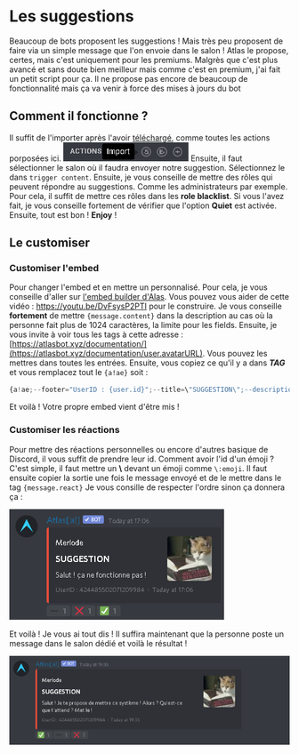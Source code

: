 # Les suggestions
Beaucoup de bots proposent les suggestions ! Mais très peu proposent de faire via un simple message que l'on envoie dans le salon ! Atlas le propose, certes, mais c'est uniquement pour les premiums. Malgrès que c'est plus avancé et sans doute bien meilleur mais comme c'est en premium, j'ai fait un petit script pour ça. Il ne propose pas encore de beaucoup de fonctionnalité mais ça va venir à force des mises à jours du bot

## Comment il fonctionne ?
Il suffit de l'importer après l'avoir [téléchargé](https://github.com/Merlode11/botscustomcommands/blob/master/Atlas/download.md), comme toutes les actions porposées ici. ![alt](https://raw.githubusercontent.com/Merlode11/botscustomcommands/master/images/import.png) Ensuite, il faut sélectionner le salon où il faudra envoyer notre suggestion. Sélectionnez le dans `trigger content`. Ensuite, je vous conseille de mettre des rôles qui peuvent répondre au suggestions. Comme les administrateurs par exemple. Pour cela, il suffit de mettre ces rôles dans les **role blacklist**. Si vous l'avez fait, je vous conseille fortement de vérifier que l'option **Quiet** est activée. Ensuite, tout est bon ! **Enjoy** !

## Le customiser
### Customiser l'embed
Pour changer l'embed et en mettre un personnalisé. Pour cela, je vous conseille d'aller sur [l'embed builder d'Alas](https://atlasbot.xyz/embed-builder). Vous pouvez vous aider de cette vidéo : https://youtu.be/DvFsysP2PTI pour le construire. Je vous conseille **fortement** de mettre `{message.content}` dans la description au cas où la personne fait plus de 1024 caractères, la limite pour les fields. Ensuite, je vous invite à voir tous les tags à cette adresse : [https://atlasbot.xyz/documentation/](https://atlasbot.xyz/documentation/user.avatarURL). Vous pouvez les mettres dans toutes les entrées. Ensuite, vous copiez ce qu'il y a dans ***TAG*** et vous remplacez tout le `{a!ae}` soit :
```js
{a!ae;--footer="UserID : {user.id}";--title=\"SUGGESTION\";--description=\"{message.content}\";--color=\"{user.color;true}\";--thumbnail=\"{user.avatarURL}\";--timestamp=\"true\";--name=\"{user.username}\"}
```
Et voilà ! Votre propre embed vient d'être mis !

### Customiser les réactions
Pour mettre des réactions personnelles ou encore d'autres basique de Discord, il vous suffit de prendre leur id. Comment avoir l'id d'un émoji ? C'est simple, il faut mettre un **\\** devant un émoji comme `\:emoji`. Il faut ensuite copier la sortie une fois le message envoyé et de le mettre dans le tag `{message.react}` Je vous consille de respecter l'ordre sinon ça donnera ça :

![alt](https://raw.githubusercontent.com/Merlode11/botscustomcommands/master/images/broken-reaction.png)

Et voilà ! Je vous ai tout dis ! Il suffira maintenant que la personne poste un message dans le salon dédié et voilà le résultat !

![alt](https://raw.githubusercontent.com/Merlode11/botscustomcommands/master/images/suggestion-action-ending.png)